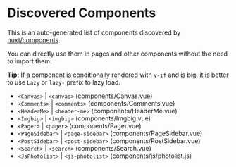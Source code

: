 # Discovered Components

This is an auto-generated list of components discovered by [nuxt/components](https://github.com/nuxt/components).

You can directly use them in pages and other components without the need to import them.

**Tip:** If a component is conditionally rendered with `v-if` and is big, it is better to use `Lazy` or `lazy-` prefix to lazy load.

- `<Canvas>` | `<canvas>` (components/Canvas.vue)
- `<Comments>` | `<comments>` (components/Comments.vue)
- `<HeaderMe>` | `<header-me>` (components/HeaderMe.vue)
- `<Imgbig>` | `<imgbig>` (components/Imgbig.vue)
- `<Pager>` | `<pager>` (components/Pager.vue)
- `<PageSidebar>` | `<page-sidebar>` (components/PageSidebar.vue)
- `<PostSidebar>` | `<post-sidebar>` (components/PostSidebar.vue)
- `<Search>` | `<search>` (components/Search.vue)
- `<JsPhotolist>` | `<js-photolist>` (components/js/photolist.js)
